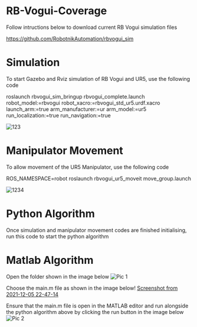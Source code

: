 # RB-Vogui-Coverage

Follow intructions below to download current RB Vogui simulation files

https://github.com/RobotnikAutomation/rbvogui_sim

# Simulation
To start Gazebo and Rviz simulation of RB Vogui and UR5, use the following code 

roslaunch rbvogui_sim_bringup rbvogui_complete.launch robot_model:=rbvogui robot_xacro:=rbvogui_std_ur5.urdf.xacro launch_arm:=true arm_manufacturer:=ur arm_model:=ur5 run_localization:=true run_navigation:=true

![123](https://user-images.githubusercontent.com/68841450/144745678-0ff4a351-a85f-4c21-bd91-fa59314aa724.png)

# Manipulator Movement
To allow movement of the UR5 Manipulator, use the following code

ROS_NAMESPACE=robot roslaunch rbvogui_ur5_moveit move_group.launch

![1234](https://user-images.githubusercontent.com/68841450/144745684-c13a5515-69f5-48c2-bb88-217121e155c2.png)

# Python Algorithm
Once simulation and manipulator movement codes are finished initialising, run this code to start the python algorithm



# Matlab Algorithm
Open the folder shown in the image below
![Pic 1](https://user-images.githubusercontent.com/68841450/144745525-cac5b59d-2302-46d9-9df0-10a21fd12ab1.png)

Choose the main.m file as shown in the image below!
[Screenshot from 2021-12-05 22-47-14](https://user-images.githubusercontent.com/68841450/144745555-989b658a-7d5d-400f-a9df-1af7db86c6fc.png)

Ensure that the main.m file is open in the MATLAB editor and run alongside the python algorithm above by clicking the run button in the image below
![Pic 2](https://user-images.githubusercontent.com/68841450/144745583-a23d31e7-1f99-43a5-a79d-584151145ed1.png)
